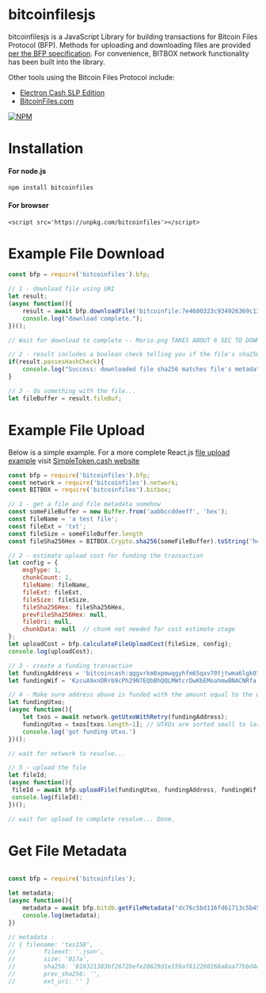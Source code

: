 # bitcoinfilesjs

bitcoinfilesjs is a JavaScript Library for building transactions for Bitcoin Files Protocol (BFP).  Methods for uploading and downloading files are provided [per the BFP specification](https://github.com/simpleledger/slp-specification/blob/master/bitcoinfiles.md).  For convenience, BITBOX network functionality has been built into the library.

Other tools using the Bitcoin Files Protocol include:
* [Electron Cash SLP Edition](http://electroncash.org/#slp)
* [BitcoinFiles.com](http://bitcoinfiles.com)

[![NPM](https://nodei.co/npm/bitcoinfiles.png)](https://nodei.co/npm/bitcoinfiles/)

# Installation

#### For node.js
`npm install bitcoinfiles`

#### For browser
```<script src='https://unpkg.com/bitcoinfiles'></script>```
 

# Example File Download
```javascript
const bfp = require('bitcoinfiles').bfp;

// 1 - download file using URI
let result;
(async function(){
    result = await bfp.downloadFile('bitcoinfile:7e4600323c934926369c136562f5483e3df79baf087c8dd2b0ed1aea69d5ee49');
    console.log("download complete.");
})();

// Wait for download to complete -- Mario.png TAKES ABOUT 6 SEC TO DOWNLOAD!

// 2 - result includes a boolean check telling you if the file's sha256 matches the file's metadata```
if(result.passesHashCheck){
    console.log("Success: downloaded file sha256 matches file's metadata");
}

// 3 - do something with the file...
let fileBuffer = result.fileBuf;
```

# Example File Upload 
Below is a simple example.  For a more complete React.js [file upload example](https://github.com/simpleledger/SimpleToken.cash/blob/master/src/UploadDialog.js) visit [SimpleToken.cash website](https://simpletoken.cash)

```javascript
const bfp = require('bitcoinfiles').bfp;
const network = require('bitcoinfiles').network;
const BITBOX = require('bitcoinfiles').bitbox;

// 1 - get a file and file metadata somehow 
const someFileBuffer = new Buffer.from('aabbccddeeff', 'hex');
const fileName = 'a test file';
const fileExt = 'txt';
const fileSize = someFileBuffer.length
const fileSha256Hex = BITBOX.Crypto.sha256(someFileBuffer).toString('hex');

// 2 - estimate upload cost for funding the transaction
let config = {
    msgType: 1,
    chunkCount: 1,
    fileName: fileName,
    fileExt: fileExt,
    fileSize: fileSize,
    fileSha256Hex: fileSha256Hex,
    prevFileSha256Hex: null,
    fileUri: null,
    chunkData: null  // chunk not needed for cost estimate stage
};
let uploadCost = bfp.calculateFileUploadCost(fileSize, config);
console.log(uploadCost);

// 3 - create a funding transaction
let fundingAddress = 'bitcoincash:qqgvrkm0xpmwqgyhfm65qxv70tjtwma6lgk07ffv9u'
let fundingWif = 'KzcuA9xnDRrb9cPh29N7EQbBhQQLMWtcrDwKbEMoahmwBNACNRfa'

// 4 - Make sure address above is funded with the amount equal to the uploadCost
let fundingUtxo;
(async function(){
    let txos = await network.getUtxoWithRetry(fundingAddress);
    fundingUtxo = txos[txos.length-1]; // UTXOs are sorted small to large, so grab biggest one to be conservative.
    console.log('got funding Utxo.')
})();

// wait for network to resolve...

// 5 - upload the file
let fileId;
(async function(){
 fileId = await bfp.uploadFile(fundingUtxo, fundingAddress, fundingWif, someFileBuffer, fileName, fileExt);
 console.log(fileId);
})(); 

// wait for upload to complete resolve... Done.

```

# Get File Metadata

```javascript

const bfp = require('bitcoinfiles');

let metadata;
(async function(){
    metadata = await bfp.bitdb.getFileMetadata("dc76c5bd116fd61713c5b454b393212e33a1b2a8c926dcc40261f955d59b8e90","qrg3fvfue463rc5genp2kyrj4mg6g2lpxst0y4wamw");
    console.log(metadata);
})

// metadata : 
// { filename: 'tes158',
//        fileext: '.json',
//        size: '017a',
//        sha256: '018321383bf2672befe28629d1e159af812260268a8aa77bbd4ec27489d65b58',
//        prev_sha256: '',
//        ext_uri: '' }

```